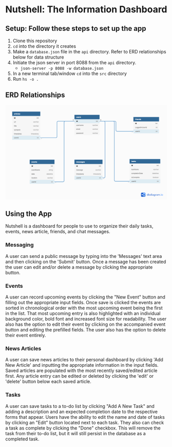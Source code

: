 # Nutshell: The Information Dashboard

## Setup: Follow these steps to set up the app

1. Clone this repository
2. `cd` into the directory it creates
3. Make a `database.json` file in the `api` directory. Refer to ERD relationships below for data structure
4. Initiate the json server in port 8088 from the `api` directory.
    * `json-server -p 8088 -w database.json`
4. In a new terminal tab/window `cd` into the `src` directory
5. Run `hs -o .`

## ERD Relationships

![nutshell ERD](./nutshellERD.png)

## Using the App

Nutshell is a dashboard for people to use to organize their daily tasks, events, news article, friends, and chat messages.

### Messaging
A user can send a public message by typing into the 'Messages' text area and then clicking on the 'Submit' button. Once a message has been created the user can edit and/or delete a message by clicking the appropriate button. 

### Events

A user can record upcoming events by clicking the "New Event" button and filling out the appropriate input fields. Once save is clicked the events are sorted in chronological order with the most upcoming event being the first in the list. That most upcoming entry is also highlighted with an individual background color, bold font and increased font size for readability. The user also has the option to edit their event by clicking on the accompanied event button and editing the prefilled fields. The user also has the option to delete their event entirely. 

### News Articles

A user can save news articles to their personal dashboard by clicking 'Add New Article' and inputting the appropriate information in the input fields. Saved articles are populated with the most recently saved/edited article first. Any article entry can be edited or deleted by clicking the 'edit' or 'delete' button below each saved article.

### Tasks

A user can save tasks to a to-do list by clicking "Add A New Task" and adding a description and an expected completion date to the respective forms that appear. Users have the ability to edit the name and date of tasks by clicking an "Edit" button located next to each task. They also can check a task as complete by clicking the "Done" checkbox. This will remove the task from their to-do list, but it will still persist in the database as a completed task. 
